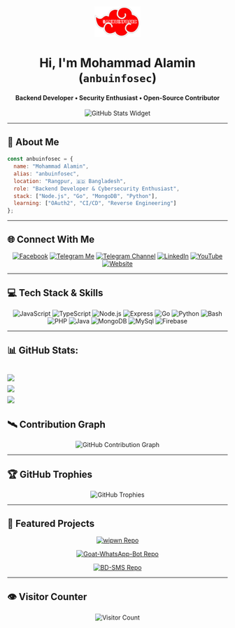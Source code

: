 <p align="center">
  <img src="./assets/banner.png" height="70" alt="My Banner" />
</p>

<h1 align="center">Hi, I'm Mohammad Alamin (<code>anbuinfosec</code>)</h1>
<h4 align="center">Backend Developer • Security Enthusiast • Open-Source Contributor</h4>

<p align="center">
  <img src="https://github-widgetbox.vercel.app/api/profile?username=anbuinfosec&data=followers,repositories,stars,commits&theme=darkmode" alt="GitHub Stats Widget" />
</p>

---

## 🧠 About Me

```js
const anbuinfosec = {
  name: "Mohammad Alamin",
  alias: "anbuinfosec",
  location: "Rangpur, 🇧🇩 Bangladesh",
  role: "Backend Developer & Cybersecurity Enthusiast",
  stack: ["Node.js", "Go", "MongoDB", "Python"],
  learning: ["OAuth2", "CI/CD", "Reverse Engineering"]
};
````

---

## 🌐 Connect With Me

<p align="center">
  <a href="https://facebook.com/anbuinfosec" target="_blank"><img src="https://img.shields.io/badge/Facebook-2CA5E0?style=for-the-badge&logo=Facebook&logoColor=white" alt="Facebook" /></a>
  <a href="https://t.me/anbuinfosec" target="_blank"><img src="https://img.shields.io/badge/Telegram%20(Me)-2CA5E0?style=for-the-badge&logo=telegram&logoColor=white" alt="Telegram Me" /></a>
  <a href="https://t.me/anbuinfosec_official" target="_blank"><img src="https://img.shields.io/badge/Telegram%20(Channel)-0088cc?style=for-the-badge&logo=telegram&logoColor=white" alt="Telegram Channel" /></a>
  <a href="https://linkedin.com/in/anbuinfosec" target="_blank"><img src="https://img.shields.io/badge/LinkedIn-0077B5?style=for-the-badge&logo=linkedin&logoColor=white" alt="LinkedIn" /></a>
  <a href="https://youtube.com/@anbuinfosec" target="_blank"><img src="https://img.shields.io/badge/YouTube-FF0000?style=for-the-badge&logo=youtube&logoColor=white" alt="YouTube" /></a>
  <a href="https://anbuinfosec.xyz" target="_blank"><img src="https://img.shields.io/badge/Website-00ACEE?style=for-the-badge&logo=google-chrome&logoColor=white" alt="Website" /></a>
</p>

---

## 💻 Tech Stack & Skills

<p align="center">
  <img alt="JavaScript" height="40" src="https://raw.githubusercontent.com/tandpfun/skill-icons/main/icons/JavaScript.svg" />
  <img alt="TypeScript" height="40" src="https://raw.githubusercontent.com/tandpfun/skill-icons/main/icons/TypeScript.svg" />
  <img alt="Node.js" height="40" src="https://raw.githubusercontent.com/tandpfun/skill-icons/main/icons/NodeJS-Dark.svg" />
  <img alt="Express" height="40" src="https://raw.githubusercontent.com/tandpfun/skill-icons/main/icons/ExpressJS-Dark.svg" />
  <img alt="Go" height="40" src="https://raw.githubusercontent.com/tandpfun/skill-icons/main/icons/GoLang.svg" />
  <img alt="Python" height="40" src="https://raw.githubusercontent.com/tandpfun/skill-icons/main/icons/Python-Dark.svg" />
  <img alt="Bash" height="40" src="https://raw.githubusercontent.com/tandpfun/skill-icons/main/icons/Bash-Dark.svg" />
  <img alt="PHP" height="40" src="https://raw.githubusercontent.com/tandpfun/skill-icons/main/icons/PHP-Dark.svg" />
  <img alt="Java" height="40" src="https://raw.githubusercontent.com/tandpfun/skill-icons/main/icons/Java-Dark.svg" />
  <img alt="MongoDB" height="40" src="https://raw.githubusercontent.com/tandpfun/skill-icons/main/icons/MongoDB.svg" />
  <img alt="MySql" height="40" src="https://raw.githubusercontent.com/tandpfun/skill-icons/main/icons/MySQL-Dark.svg" />
  <img alt="Firebase" height="40" src="https://raw.githubusercontent.com/tandpfun/skill-icons/main/icons/Firebase-Dark.svg" />
</p>

---

## 📊 GitHub Stats:
![](https://github-readme-stats.vercel.app/api?username=anbuinfosec&theme=dark&hide_border=false&include_all_commits=true&count_private=true)<br/>
![](https://github-readme-streak-stats.herokuapp.com/?user=anbuinfosec&theme=dark&hide_border=false)<br/>
![](https://github-readme-stats.vercel.app/api/top-langs/?username=anbuinfosec&layout=donut-vertical&theme=dark&hide_border=false&include_all_commits=true&count_private=true)
---


## 🛰️ Contribution Graph

<p align="center">
  <img src="https://github-readme-activity-graph.vercel.app/graph?username=anbuinfosec&theme=tokyo-night&hide_border=true" alt="GitHub Contribution Graph" />
</p>

---

## 🏆 GitHub Trophies

<p align="center">
  <img src="https://github-profile-trophy.vercel.app/?username=anbuinfosec&theme=tokyonight&margin-w=10&no-frame=true&no-bg=true" alt="GitHub Trophies" />
</p>

---

## 🚀 Featured Projects

<p align="center">
  <a href="https://github.com/anbuinfosec/wipwn" target="_blank">
    <img src="https://github-readme-stats.vercel.app/api/pin/?username=anbuinfosec&repo=wipwn&theme=tokyonight" alt="wipwn Repo" />
  </a>
</p>
<p align="center">
  <a href="https://github.com/anbuinfosec/Goat-WhatsApp-Bot" target="_blank">
    <img src="https://github-readme-stats.vercel.app/api/pin/?username=anbuinfosec&repo=Goat-WhatsApp-Bot&theme=tokyonight" alt="Goat-WhatsApp-Bot Repo" />
  </a>
</p>
<p align="center">
  <a href="https://github.com/anbuinfosec/BD-SMS" target="_blank">
    <img src="https://github-readme-stats.vercel.app/api/pin/?username=anbuinfosec&repo=BD-SMS&theme=tokyonight" alt="BD-SMS Repo" />
  </a>
</p>

---

## 👁️ Visitor Counter

<p align="center">
  <img src="https://count.getloli.com/get/@anbuinfosec?theme=moebooru" alt="Visitor Count" />
</p>
